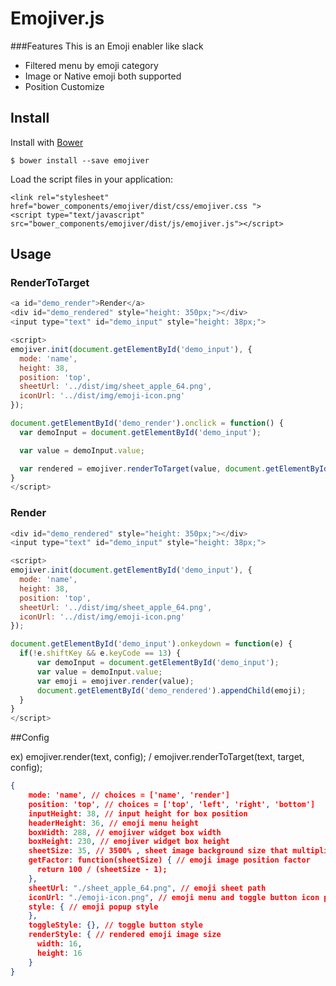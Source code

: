 Emojiver.js
==================

###Features
This is an Emoji enabler like slack

* Filtered menu by emoji category
* Image or Native emoji both supported
* Position Customize


## Install
Install with [Bower](http://bower.io)

`$ bower install --save emojiver`

Load the script files in your application:

```
<link rel="stylesheet" href="bower_components/emojiver/dist/css/emojiver.css ">
<script type="text/javascript" src="bower_components/emojiver/dist/js/emojiver.js"></script>
```


## Usage

### RenderToTarget
```javascript
<a id="demo_render">Render</a>
<div id="demo_rendered" style="height: 350px;"></div>
<input type="text" id="demo_input" style="height: 38px;">

<script>
emojiver.init(document.getElementById('demo_input'), {
  mode: 'name',
  height: 38,
  position: 'top',
  sheetUrl: '../dist/img/sheet_apple_64.png',
  iconUrl: '../dist/img/emoji-icon.png'
});

document.getElementById('demo_render').onclick = function() {
  var demoInput = document.getElementById('demo_input');

  var value = demoInput.value;

  var rendered = emojiver.renderToTarget(value, document.getElementById('demo_rendered'));
}
</script>
```
### Render
```javascript
<div id="demo_rendered" style="height: 350px;"></div>
<input type="text" id="demo_input" style="height: 38px;">

<script>
emojiver.init(document.getElementById('demo_input'), {
  mode: 'name',
  height: 38,
  position: 'top',
  sheetUrl: '../dist/img/sheet_apple_64.png',
  iconUrl: '../dist/img/emoji-icon.png'
});

document.getElementById('demo_input').onkeydown = function(e) {
  if(!e.shiftKey && e.keyCode == 13) {
      var demoInput = document.getElementById('demo_input');
      var value = demoInput.value;
      var emoji = emojiver.render(value);
      document.getElementById('demo_rendered').appendChild(emoji);
  }
}
</script>
```

##Config

ex) emojiver.render(text, config); / emojiver.renderToTarget(text, target, config);
```json
{
    mode: 'name', // choices = ['name', 'render']
    position: 'top', // choices = ['top', 'left', 'right', 'bottom']
    inputHeight: 38, // input height for box position
    headerHeight: 36, // emoji menu height
    boxWidth: 288, // emojiver widget box width
    boxHeight: 230, // emojiver widget box height
    sheetSize: 35, // 3500% , sheet image background size that multiplied by 100
    getFactor: function(sheetSize) { // emoji image position factor
      return 100 / (sheetSize - 1);
    },
    sheetUrl: "./sheet_apple_64.png", // emoji sheet path
    iconUrl: "./emoji-icon.png", // emoji menu and toggle button icon path
    style: { // emoji popup style
    },
    toggleStyle: {}, // toggle button style
    renderStyle: { // rendered emoji image size
      width: 16,
      height: 16
    }
}
```

